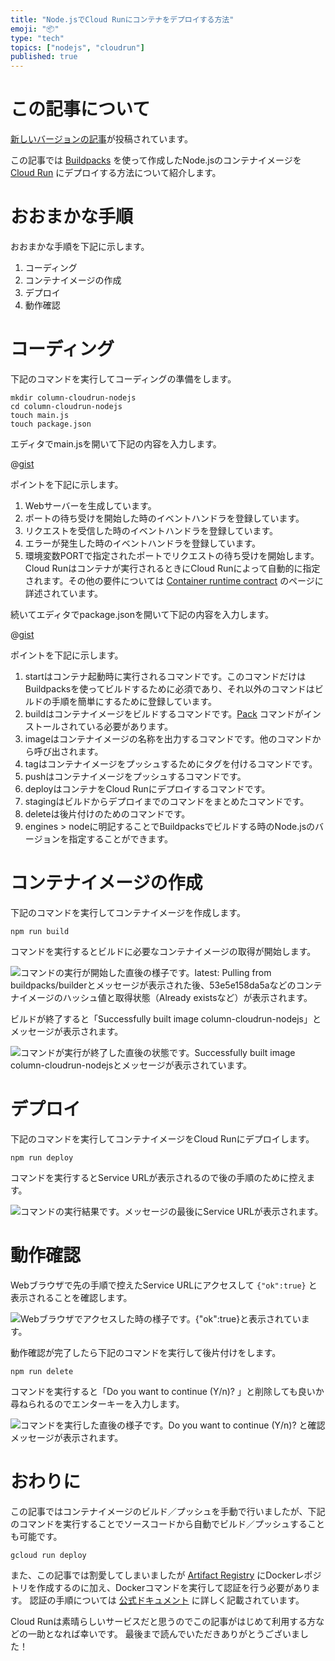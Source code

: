 ```yaml
---
title: "Node.jsでCloud Runにコンテナをデプロイする方法"
emoji: "📦"
type: "tech"
topics: ["nodejs", "cloudrun"]
published: true
---
```


# この記事について

[新しいバージョンの記事](https://zenn.dev/tatsuyasusukida/articles/cloud-run-buildpacks)が投稿されています。

この記事では [Buildpacks](https://buildpacks.io/) を使って作成したNode.jsのコンテナイメージを [Cloud Run](https://cloud.google.com/run) にデプロイする方法について紹介します。



# おおまかな手順

おおまかな手順を下記に示します。

1. コーディング
2. コンテナイメージの作成
3. デプロイ
4. 動作確認



# コーディング

下記のコマンドを実行してコーディングの準備をします。

```shell
mkdir column-cloudrun-nodejs
cd column-cloudrun-nodejs
touch main.js
touch package.json
```

エディタでmain.jsを開いて下記の内容を入力します。

@[gist](https://gist.github.com/tatsuyasusukida/d73440930fbc2202664eb12456136934?file=main.js)

ポイントを下記に示します。

1. Webサーバーを生成しています。
2. ポートの待ち受けを開始した時のイベントハンドラを登録しています。
3. リクエストを受信した時のイベントハンドラを登録しています。
4. エラーが発生した時のイベントハンドラを登録しています。
5. 環境変数PORTで指定されたポートでリクエストの待ち受けを開始します。Cloud Runはコンテナが実行されるときにCloud Runによって自動的に指定されます。その他の要件については [Container runtime contract](https://cloud.google.com/run/docs/container-contract#env-vars) のページに詳述されています。

続いてエディタでpackage.jsonを開いて下記の内容を入力します。

@[gist](https://gist.github.com/tatsuyasusukida/d73440930fbc2202664eb12456136934?file=package.json)

ポイントを下記に示します。

1. startはコンテナ起動時に実行されるコマンドです。このコマンドだけはBuildpacksを使ってビルドするために必須であり、それ以外のコマンドはビルドの手順を簡単にするために登録しています。
2. buildはコンテナイメージをビルドするコマンドです。[Pack](https://buildpacks.io/docs/tools/pack/) コマンドがインストールされている必要があります。
3. imageはコンテナイメージの名称を出力するコマンドです。他のコマンドから呼び出されます。
3. tagはコンテナイメージをプッシュするためにタグを付けるコマンドです。
4. pushはコンテナイメージをプッシュするコマンドです。
5. deployはコンテナをCloud Runにデプロイするコマンドです。
6. stagingはビルドからデプロイまでのコマンドをまとめたコマンドです。
7. deleteは後片付けのためのコマンドです。
8. engines > nodeに明記することでBuildpacksでビルドする時のNode.jsのバージョンを指定することができます。



# コンテナイメージの作成

下記のコマンドを実行してコンテナイメージを作成します。

```shell
npm run build
```

コマンドを実行するとビルドに必要なコンテナイメージの取得が開始します。

![コマンドの実行が開始した直後の様子です。latest: Pulling from buildpacks/builderとメッセージが表示された後、53e5e158da5aなどのコンテナイメージのハッシュ値と取得状態（Already existsなど）が表示されます。](https://storage.googleapis.com/zenn-user-upload/640f0a67b48e-20220419.png)

ビルドが終了すると「Successfully built image column-cloudrun-nodejs」とメッセージが表示されます。

![コマンドが実行が終了した直後の状態です。Successfully built image column-cloudrun-nodejsとメッセージが表示されています。](https://storage.googleapis.com/zenn-user-upload/3ee7c82ca3aa-20220419.png)



# デプロイ

下記のコマンドを実行してコンテナイメージをCloud Runにデプロイします。

```shell
npm run deploy
```

コマンドを実行するとService URLが表示されるので後の手順のために控えます。

![コマンドの実行結果です。メッセージの最後にService URLが表示されます。](https://storage.googleapis.com/zenn-user-upload/a0cb6fc86950-20220419.png)



# 動作確認

Webブラウザで先の手順で控えたService URLにアクセスして `{"ok":true}` と表示されることを確認します。

![Webブラウザでアクセスした時の様子です。{"ok":true}と表示されています。](https://storage.googleapis.com/zenn-user-upload/7ae331abffad-20220419.png)

動作確認が完了したら下記のコマンドを実行して後片付けをします。

```shell
npm run delete
```

コマンドを実行すると「Do you want to continue (Y/n)? 」と削除しても良いか尋ねられるのでエンターキーを入力します。

![コマンドを実行した直後の様子です。Do you want to continue (Y/n)? と確認メッセージが表示されます。](https://storage.googleapis.com/zenn-user-upload/497103e4c21b-20220419.png)



# おわりに

この記事ではコンテナイメージのビルド／プッシュを手動で行いましたが、下記のコマンドを実行することでソースコードから自動でビルド／プッシュすることも可能です。

```
gcloud run deploy
```

また、この記事では割愛してしまいましたが [Artifact Registry](https://cloud.google.com/artifact-registry) にDockerレポジトリを作成するのに加え、Dockerコマンドを実行して認証を行う必要があります。
認証の手順については [公式ドキュメント](https://cloud.google.com/artifact-registry/docs/docker/store-docker-container-images#auth) に詳しく記載されています。

Cloud Runは素晴らしいサービスだと思うのでこの記事がはじめて利用する方などの一助となれば幸いです。
最後まで読んでいただきありがとうございました！
